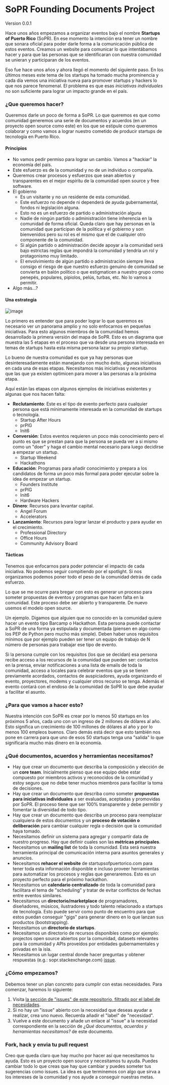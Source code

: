 # SoPR Founding Documents Project

Version 0.0.1

Hace unos años empezamos a organizar eventos bajo el nombre **Startups of Puerto Rico** (SoPR). En ese momento la intención era tener un nombre que sonara oficial para poder darle forma a la comunicación pública de estos eventos. Creamos un website para comunicar lo que intentábamos hacer y para que las personas que se identificaran con nuestra comunidad se unieran y participaran de los eventos.

Eso fue hace unos años y ahora llegó el momento del siguiente paso. En los últimos meses este tema de los startups ha tomado mucha prominencia y cada día vemos una iniciativa nueva para promover startups y hackers lo que nos parece fenomenal. El problema es que esas *iniciativas individuales* no son suficiente para lograr un impacto grande en el país.

### ¿Que queremos hacer?
Queremos darle un poco de forma a SoPR. Lo que queremos es que como comunidad generemos una serie de documentos y acuerdos (en un proyecto open source como este) en los que se estipule como queremos colaborar y como vamos a lograr nuestro cometido de producir startups de tecnología en Puerto Rico.

#### Principios
- No vamos pedir permiso para lograr un cambio. Vamos a "hackiar" la economía del país.
- Este esfuerzo es de la comunidad y no de un individuo o compañía.
- Queremos crear procesos y esfuerzos que sean abiertos y transparentes en el mejor espíritu de la comunidad open source y free software.
- El gobierno
	- Es un visitante y no un residente de esta comunidad.
 	- Este esfuerzo no depende ni dependerá de ayuda gubernamental, fondos ni legislación alguna.
	- Esto no es un esfuerzo de partido o administración alguna
	- Nadie de ningún partido o administración tiene inherencia en la comunidad de forma oficial. Queda claro que hay personas en la comunidad que participan de la política y el gobierno y son bienvenidos pero su rol es el mismo que el de cualquier otro componente de la comunidad.
	- Si algún partido o administración decide apoyar a la comunidad será bajo estrictas reglas que impondrá la comunidad y tendría un rol y protagonismo muy limitado.
	- El envolvimiento de algún partido o administración siempre lleva consigo el riesgo de que nuestro esfuerzo genuino de comunidad se convierta en balón político o que estigmaticen a nuestro grupo como penepés, populares, pipiolos, pelús, turbas, etc. No lo vamos a permitir.
- Algo más…?

#### Una estrategia
![image](sopr-map.png)

Lo primero es entender que para poder lograr lo que queremos es necesario ver un panorama amplio y no solo enfocarnos en pequeñas iniciativas. Para esto algunos miembros de la comunidad hemos desarrollado la primera versión del mapa de SoPR. Esto es un diagrama que muestra las 5 etapas en el proceso que va desde una persona interesada en temas de startups hasta esta misma persona lazar su propio startup.

Lo bueno de nuestra comunidad es que ya hay personas que desinteresadamente están manejando con mucho éxito, algunas iniciativas en cada una de esas etapas. Necesitamos más iniciativas y necesitamos que las que ya existen optimicen para mover a las personas a la próxima etapa.

Aquí están las etapas con algunos ejemplos de iniciativas existentes y algunas que nos hacen falta:

- **Reclutamiento**: Este es el tipo de evento perfecto para cualquier persona que está mínimamente interesada en la comunidad de startups o tecnología.
	- Startup After Hours
	- prPIG
	- Init6
- **Conversión**: Estos eventos requieren un poco más conocimiento pero el punto es que se prestan para que la persona se pueda ver a si mismo como un "doer" y haga el cambio mental necesario para luego decidirse a empezar un startup.
	- Startup Weekend
	- Hackathons
- **Educación**: Programas para añadir conocimiento y prepara a los candidatos de forma un poco más formal para poder ejecutar sobre la idea de empezar un startup.
	- Founders Institute
 	- prPIG
	- Init6
	- Hardware Hackers
- **Dinero**: Recursos para levantar capital.
	- Angel Forum
	- Accelerators
- **Lanzamiento**: Recursos para lograr lanzar el producto y para ayudar en el crecimiento.
	- Professional Directory
	- Office Hours
	- Community Advisory Board


#### Tácticas
Tenemos que enfocarnos para poder potenciar el impacto de cada iniciativa. No podemos seguir compitiendo por el spotlight. Si nos organizamos podemos poner todo el peso de la comunidad detrás de cada esfuerzo.

Lo que se me ocurre para bregar con esto es generar un proceso para someter propuestas de eventos y programas que hacen falta en la comunidad. Este proceso debe ser abierto y transparente. De nuevo usemos el modelo open source.

Un ejemplo. Digamos que alguien que no conocido en la comunidad quiere hacer un evento tipo Barcamp o Hackathon. Esta persona puede contactar a SoPR de una forma ya estipulada y documentada (piensen en algo como los PEP de Python pero mucho más simple). Deben haber unos requisitos mínimos que por ejemplo pueden ser tener un equipo de trabajo de N número de personas para trabajar ese tipo de evento.

Si la persona cumple con los requisitos (los que se decidan) esa persona recibe acceso a los recursos de la comunidad que pueden ser: contactos en la prensa, enviar notificaciones a una lista de emails de toda la comunidad, acceso a locales para celebrar eventos que ya se tienen previamente acordados, contactos de auspiciadores, ayuda organizando el evento, proyectores, modems y cualquier otros recurso se tenga. Además el evento contará con el endoso de la comunidad de SoPR lo que debe ayudar a facilitar el asunto.


### ¿Para que vamos a hacer esto?
Nuestra intención con SoPR es crear por lo menos 50 startups en los próximos 5 años, cada uno con un ingreso de 2 millones de dólares al año. Esto significa un crecimiento de 100 millones de dólares al año y por lo menos 100 empleos buenos. Claro demás está decir que esto también nos pone en carrera para que uno de esos 50 startups tenga una "salida" lo que significaría mucho más dinero en la economía.

### ¿Qué documentos, acuerdos y herramientas necesitamos?
- Hay que crear un documento que describa la composición y elección de un **core team**. Inicialmente pienso que ese equipo debe estar compuesto por miembros activos y reconocidos de la comunidad y estoy seguro que no debe tener muchos miembros para facilitar la toma de decisiones.
- Hay que crear un documento que describa como someter **propuestas para iniciativas individuales** a ser evaluadas, aceptadas y promovidas por SoPR. El proceso tiene que ser 100% transparente y debe permitir y fomentar la diversidad de todo tipo.
- Hay que crear un documento que describa un proceso para reemplazar cualquiera de estos documentos y un **proceso de votación o deliberación** para cambiar cualquier regla o decisión que la comunidad haya tomado.
- Necesitamos definir un sistema para agregar y compartir data de nuestro progreso. Hay que definir cuales son las **métricas principales**.
- Necesitamos un **mailing list** de toda la comunidad. Esta será nuestra herramienta principal de comunicación interna para asuntos generales y anuncios.
- Necesitamos **rehacer el website** de startupsofpuertorico.com para tener toda esta información disponible e incluso proveer herramientas para automatizar los procesos y reglas que generaremos. Esto es un proyecto perfecto para el próximo hackathon.
- Necesitamos un **calendario centralizado** de toda la comunidad para facilitara el tema de "scheduling" y tratar de evitar conflictos de fechas entre eventos similares.
- Necesitamos un **directorio/marketplace** de programadores, diseñadores, músicos, ilustradores y todo talento relacionado a startups de tecnología. Esto puede servir como punto de encuentro para que estos puedan conseguir "gigs" para generar dinero en lo que lanzan sus productos (bootstrapping).
- Necesitamos un **directorio de startups**.
- Necesitamos un directorio de recursos disponibles como por ejemplo: projectos open source abiertos por la comunidad, datasets relevantes para la comunidad y APIs proveídos por entidades gubernamentales y privadas en la isla.
- Necesitamos un lugar central donde hacer preguntas y obtener respuestas (e.g.: sopr.stackexchange.com) [issue](https://github.com/SoPR/FoundingDocuments/issues/3).

### ¿Cómo empezamos?
Debemos tener un plan concreto para cumplir con estas necesidades. Para comenzar, haremos lo siguiente:
1. Visita [la sección de "issues" de este repositorio, filtrado por el label de necesidades](https://github.com/SoPR/FoundingDocuments/issues?labels=necesidades&page=1&state=open). 
2. Si no hay un "issue" abierto con la necesidad que deseas ayudar a realizar, crea uno nuevo. Recuerda añadir el "label" de "necesidad". 
3. Vuelve a este documento y añade un enlace al "issue" a la necesidad correspondiente en la sección de _¿Qué documentos, acuerdos y herramientas necesitamos?_ de este documento. 
### Fork, hack y envia tu pull request
Creo que queda claro que hay mucho por hacer así que necesitamos tu ayuda. Esto es un proyecto open source y necesitamos tu ayuda. Puedes cambiar todo lo que creas que hay que cambiar y puedes someter tus sugerencias como issues. La idea es que terminemos con algo que sirva a los intereses de la comunidad y nos ayude a conseguir nuestras metas.